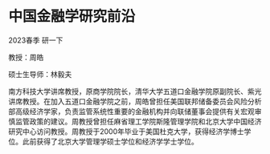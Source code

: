 # 中国金融学研究前沿

2023春季 研一下 

教授：周皓

硕士生导师：林毅夫

南方科技大学讲席教授，原商学院院长，清华大学五道口金融学院原副院长、紫光讲席教授。在加入五道口金融学院之前，周皓曾担任美国联邦储备委员会风险分析部高级经济学家，负责监管系统性重要的金融机构并向联储董事会提供有关宏观审慎监管政策的建议。周教授曾担任麻省理工学院斯隆管理学院和北京大学中国经济研究中心访问教授。周教授于2000年毕业于美国杜克大学，获得经济学博士学位。此前获得了北京大学管理学硕士学位和经济学学士学位。

[](_sidebar.md ':include')